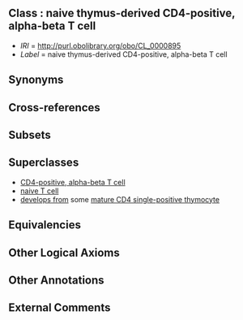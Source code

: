 
## Class : naive thymus-derived CD4-positive, alpha-beta T cell

 * *IRI* = http://purl.obolibrary.org/obo/CL_0000895
 * *Label* = naive thymus-derived CD4-positive, alpha-beta T cell

## Synonyms


## Cross-references


## Subsets


## Superclasses

 * [CD4-positive, alpha-beta T cell](../../CL/24/CL_0000624.md)
 * [naive T cell](../../CL/98/CL_0000898.md)
 * [develops from](../../RO/02/RO_0002202.md) some [mature CD4 single-positive thymocyte](../../CL/36/CL_0002436.md)

## Equivalencies


## Other Logical Axioms


## Other Annotations


## External Comments

